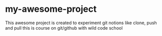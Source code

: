 # my-awesome-project
This awesome project is created to experiment git notions like clone, push and pull
this is course on git/github with wild code school
